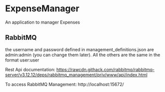 # ExpenseManager
An application to manager Expenses

## RabbitMQ
the username and password defined in management_definitions.json are admin:admin (you can change them later). All the others are the same in the format user:user

Rest Api documentation: https://rawcdn.githack.com/rabbitmq/rabbitmq-server/v3.12.12/deps/rabbitmq_management/priv/www/api/index.html

To access RabbitMQ Management: http://localhost:15672/
